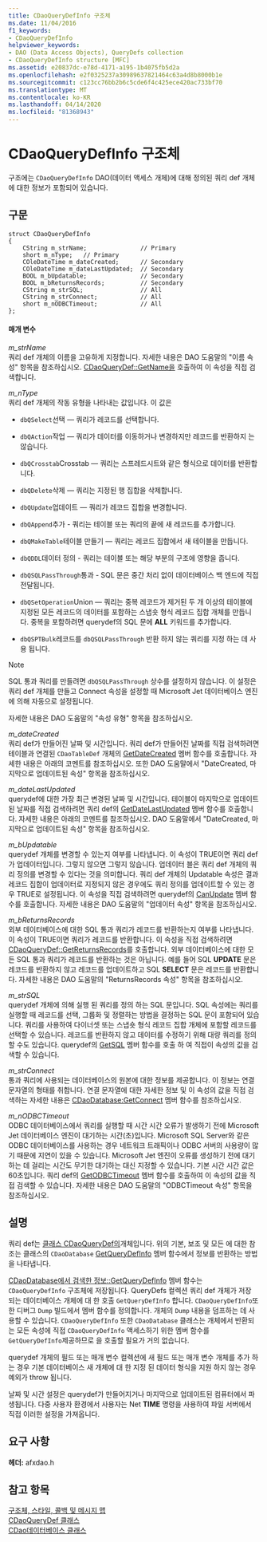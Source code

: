 ```yaml
---
title: CDaoQueryDefInfo 구조체
ms.date: 11/04/2016
f1_keywords:
- CDaoQueryDefInfo
helpviewer_keywords:
- DAO (Data Access Objects), QueryDefs collection
- CDaoQueryDefInfo structure [MFC]
ms.assetid: e20837dc-e78d-4171-a195-1b4075fb5d2a
ms.openlocfilehash: e2f0325237a30989637821464c63a4d8b8000b1e
ms.sourcegitcommit: c123cc76bb2b6c5cde6f4c425ece420ac733bf70
ms.translationtype: MT
ms.contentlocale: ko-KR
ms.lasthandoff: 04/14/2020
ms.locfileid: "81368943"
---
```

# <a name="cdaoquerydefinfo-structure"></a>CDaoQueryDefInfo 구조체

구조에는 `CDaoQueryDefInfo` DAO(데이터 액세스 개체)에 대해 정의된 쿼리 def 개체에 대한 정보가 포함되어 있습니다.

## <a name="syntax"></a>구문

```
struct CDaoQueryDefInfo
{
    CString m_strName;               // Primary
    short m_nType;   // Primary
    COleDateTime m_dateCreated;      // Secondary
    COleDateTime m_dateLastUpdated;  // Secondary
    BOOL m_bUpdatable;               // Secondary
    BOOL m_bReturnsRecords;          // Secondary
    CString m_strSQL;                // All
    CString m_strConnect;            // All
    short m_nODBCTimeout;            // All
};
```

#### <a name="parameters"></a>매개 변수

*m_strName*<br/>
쿼리 def 개체의 이름을 고유하게 지정합니다. 자세한 내용은 DAO 도움말의 "이름 속성" 항목을 참조하십시오. [CDaoQueryDef::GetName을](../../mfc/reference/cdaoquerydef-class.md#getname) 호출하여 이 속성을 직접 검색합니다.

*m_nType*<br/>
쿼리 def 개체의 작동 유형을 나타내는 값입니다. 이 값은

- `dbQSelect`선택 — 쿼리가 레코드를 선택합니다.

- `dbQAction`작업 — 쿼리가 데이터를 이동하거나 변경하지만 레코드를 반환하지 는 않습니다.

- `dbQCrosstab`Crosstab — 쿼리는 스프레드시트와 같은 형식으로 데이터를 반환합니다.

- `dbQDelete`삭제 — 쿼리는 지정된 행 집합을 삭제합니다.

- `dbQUpdate`업데이트 — 쿼리가 레코드 집합을 변경합니다.

- `dbQAppend`추가 - 쿼리는 테이블 또는 쿼리의 끝에 새 레코드를 추가합니다.

- `dbQMakeTable`테이블 만들기 — 쿼리는 레코드 집합에서 새 테이블을 만듭니다.

- `dbQDDL`데이터 정의 - 쿼리는 테이블 또는 해당 부분의 구조에 영향을 줍니다.

- `dbQSQLPassThrough`통과 - SQL 문은 중간 처리 없이 데이터베이스 백 엔드에 직접 전달됩니다.

- `dbQSetOperation`Union — 쿼리는 중복 레코드가 제거된 두 개 이상의 테이블에 지정된 모든 레코드의 데이터를 포함하는 스냅숏 형식 레코드 집합 개체를 만듭니다. 중복을 포함하려면 querydef의 SQL 문에 **ALL** 키워드를 추가합니다.

- `dbQSPTBulk`레코드를 `dbQSQLPassThrough` 반환 하지 않는 쿼리를 지정 하는 데 사용 됩니다.

> [!NOTE]
> SQL 통과 쿼리를 만들려면 `dbQSQLPassThrough` 상수를 설정하지 않습니다. 이 설정은 쿼리 def 개체를 만들고 Connect 속성을 설정할 때 Microsoft Jet 데이터베이스 엔진에 의해 자동으로 설정됩니다.

자세한 내용은 DAO 도움말의 "속성 유형" 항목을 참조하십시오.

*m_dateCreated*<br/>
쿼리 def가 만들어진 날짜 및 시간입니다. 쿼리 def가 만들어진 날짜를 직접 검색하려면 테이블과 연결된 `CDaoTableDef` 개체의 [GetDateCreated](../../mfc/reference/cdaotabledef-class.md#getdatecreated) 멤버 함수를 호출합니다. 자세한 내용은 아래의 코멘트를 참조하십시오. 또한 DAO 도움말에서 "DateCreated, 마지막으로 업데이트된 속성" 항목을 참조하십시오.

*m_dateLastUpdated*<br/>
querydef에 대한 가장 최근 변경된 날짜 및 시간입니다. 테이블이 마지막으로 업데이트된 날짜를 직접 검색하려면 쿼리 def의 [GetDateLastUpdated](../../mfc/reference/cdaoquerydef-class.md#getdatelastupdated) 멤버 함수를 호출합니다. 자세한 내용은 아래의 코멘트를 참조하십시오. DAO 도움말에서 "DateCreated, 마지막으로 업데이트된 속성" 항목을 참조하십시오.

*m_bUpdatable*<br/>
querydef 개체를 변경할 수 있는지 여부를 나타냅니다. 이 속성이 TRUE이면 쿼리 def가 업데이터입니다. 그렇지 않으면 그렇지 않습니다. 업데이터 블은 쿼리 def 개체의 쿼리 정의를 변경할 수 있다는 것을 의미합니다. 쿼리 def 개체의 Updatable 속성은 결과 레코드 집합이 업데이터로 지정되지 않은 경우에도 쿼리 정의를 업데이트할 수 있는 경우 TRUE로 설정됩니다. 이 속성을 직접 검색하려면 querydef의 [CanUpdate](../../mfc/reference/cdaoquerydef-class.md#canupdate) 멤버 함수를 호출합니다. 자세한 내용은 DAO 도움말의 "업데이터 속성" 항목을 참조하십시오.

*m_bReturnsRecords*<br/>
외부 데이터베이스에 대한 SQL 통과 쿼리가 레코드를 반환하는지 여부를 나타냅니다. 이 속성이 TRUE이면 쿼리가 레코드를 반환합니다. 이 속성을 직접 검색하려면 [CDaoQueryDef::GetReturnsRecords](../../mfc/reference/cdaoquerydef-class.md#getreturnsrecords)를 호출합니다. 외부 데이터베이스에 대한 모든 SQL 통과 쿼리가 레코드를 반환하는 것은 아닙니다. 예를 들어 SQL **UPDATE** 문은 레코드를 반환하지 않고 레코드를 업데이트하고 SQL **SELECT** 문은 레코드를 반환합니다. 자세한 내용은 DAO 도움말의 "ReturnsRecords 속성" 항목을 참조하십시오.

*m_strSQL*<br/>
querydef 개체에 의해 실행 된 쿼리를 정의 하는 SQL 문입니다. SQL 속성에는 쿼리를 실행할 때 레코드를 선택, 그룹화 및 정렬하는 방법을 결정하는 SQL 문이 포함되어 있습니다. 쿼리를 사용하여 다이너셋 또는 스냅숏 형식 레코드 집합 개체에 포함할 레코드를 선택할 수 있습니다. 레코드를 반환하지 않고 데이터를 수정하기 위해 대량 쿼리를 정의할 수도 있습니다. querydef의 [GetSQL](../../mfc/reference/cdaoquerydef-class.md#getsql) 멤버 함수를 호출 하 여 직접이 속성의 값을 검색할 수 있습니다.

*m_strConnect*<br/>
통과 쿼리에 사용되는 데이터베이스의 원본에 대한 정보를 제공합니다. 이 정보는 연결 문자열의 형태를 취합니다. 연결 문자열에 대한 자세한 정보 및 이 속성의 값을 직접 검색하는 자세한 내용은 [CDaoDatabase:GetConnect](../../mfc/reference/cdaodatabase-class.md#getconnect) 멤버 함수를 참조하십시오.

*m_nODBCTimeout*<br/>
ODBC 데이터베이스에서 쿼리를 실행할 때 시간 시간 오류가 발생하기 전에 Microsoft Jet 데이터베이스 엔진이 대기하는 시간(초)입니다. Microsoft SQL Server와 같은 ODBC 데이터베이스를 사용하는 경우 네트워크 트래픽이나 ODBC 서버의 사용량이 많기 때문에 지연이 있을 수 있습니다. Microsoft Jet 엔진이 오류를 생성하기 전에 대기하는 데 걸리는 시간도 무기한 대기하는 대신 지정할 수 있습니다. 기본 시간 시간 값은 60초입니다. 쿼리 def의 [GetODBCTimeout](../../mfc/reference/cdaoquerydef-class.md#getodbctimeout) 멤버 함수를 호출하여 이 속성의 값을 직접 검색할 수 있습니다. 자세한 내용은 DAO 도움말의 "ODBCTimeout 속성" 항목을 참조하십시오.

## <a name="remarks"></a>설명

쿼리 def는 [클래스 CDaoQueryDef의](../../mfc/reference/cdaoquerydef-class.md)개체입니다. 위의 기본, 보조 및 모든 에 대한 참조는 클래스의 `CDaoDatabase` [GetQueryDefInfo](../../mfc/reference/cdaodatabase-class.md#getquerydefinfo) 멤버 함수에서 정보를 반환하는 방법을 나타냅니다.

[CDaoDatabase에서 검색한 정보::GetQueryDefInfo](../../mfc/reference/cdaodatabase-class.md#getquerydefinfo) 멤버 함수는 `CDaoQueryDefInfo` 구조체에 저장됩니다. QueryDefs 컬렉션 쿼리 def 개체가 저장 되는 데이터베이스 개체에 대 한 호출 `GetQueryDefInfo` 합니다. `CDaoQueryDefInfo`또한 디버그 `Dump` 빌드에서 멤버 함수를 정의합니다. 개체의 `Dump` 내용을 덤프하는 데 사용할 수 있습니다. `CDaoQueryDefInfo` 또한 `CDaoDatabase` 클래스는 개체에서 반환되는 모든 속성에 직접 `CDaoQueryDefInfo` 액세스하기 위한 멤버 함수를 `GetQueryDefInfo`제공하므로 을 호출할 필요가 거의 없습니다.

querydef 개체의 필드 또는 매개 변수 컬렉션에 새 필드 또는 매개 변수 개체를 추가 하는 경우 기본 데이터베이스 새 개체에 대 한 지정 된 데이터 형식을 지원 하지 않는 경우 예외가 throw 됩니다.

날짜 및 시간 설정은 querydef가 만들어지거나 마지막으로 업데이트된 컴퓨터에서 파생됩니다. 다중 사용자 환경에서 사용자는 Net **TIME** 명령을 사용하여 파일 서버에서 직접 이러한 설정을 가져옵니다.

## <a name="requirements"></a>요구 사항

**헤더:** afxdao.h

## <a name="see-also"></a>참고 항목

[구조체, 스타일, 콜백 및 메시지 맵](../../mfc/reference/structures-styles-callbacks-and-message-maps.md)<br/>
[CDaoQueryDef 클래스](../../mfc/reference/cdaoquerydef-class.md)<br/>
[CDao데이터베이스 클래스](../../mfc/reference/cdaodatabase-class.md)
